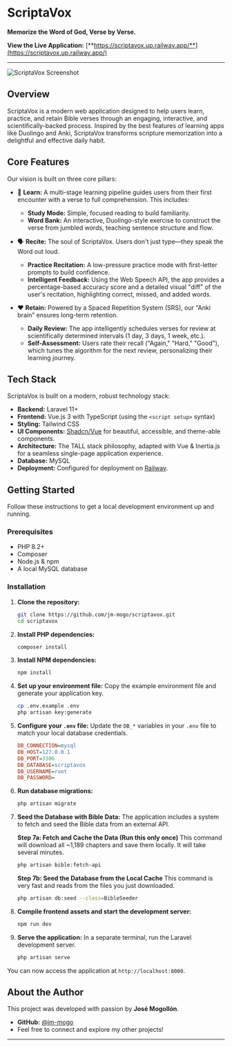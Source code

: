 # ScriptaVox

**Memorize the Word of God, Verse by Verse.**

**View the Live Application:** [**https://scriptavox.up.railway.app/**](https://scriptavox.up.railway.app/)

---

![ScriptaVox Screenshot](https://i.imgur.com/your-screenshot-url.png) <!-- IMPORTANT! Replace this URL with a screenshot of your application. -->

## Overview

ScriptaVox is a modern web application designed to help users learn, practice, and retain Bible verses through an engaging, interactive, and scientifically-backed process. Inspired by the best features of learning apps like Duolingo and Anki, ScriptaVox transforms scripture memorization into a delightful and effective daily habit.

## Core Features

Our vision is built on three core pillars:

- 🧠 **Learn:** A multi-stage learning pipeline guides users from their first encounter with a verse to full comprehension. This includes:

    - **Study Mode:** Simple, focused reading to build familiarity.
    - **Word Bank:** An interactive, Duolingo-style exercise to construct the verse from jumbled words, teaching sentence structure and flow.

- 🗣️ **Recite:** The soul of ScriptaVox. Users don't just type—they speak the Word out loud.

    - **Practice Recitation:** A low-pressure practice mode with first-letter prompts to build confidence.
    - **Intelligent Feedback:** Using the Web Speech API, the app provides a percentage-based accuracy score and a detailed visual "diff" of the user's recitation, highlighting correct, missed, and added words.

- ❤️ **Retain:** Powered by a Spaced Repetition System (SRS), our "Anki brain" ensures long-term retention.
    - **Daily Review:** The app intelligently schedules verses for review at scientifically determined intervals (1 day, 3 days, 1 week, etc.).
    - **Self-Assessment:** Users rate their recall ("Again," "Hard," "Good"), which tunes the algorithm for the next review, personalizing their learning journey.

## Tech Stack

ScriptaVox is built on a modern, robust technology stack:

- **Backend:** Laravel 11+
- **Frontend:** Vue.js 3 with TypeScript (using the `<script setup>` syntax)
- **Styling:** Tailwind CSS
- **UI Components:** [Shadcn/Vue](https://www.shadcn-vue.com/) for beautiful, accessible, and theme-able components.
- **Architecture:** The TALL stack philosophy, adapted with Vue & Inertia.js for a seamless single-page application experience.
- **Database:** MySQL
- **Deployment:** Configured for deployment on [Railway](https://railway.app/).

## Getting Started

Follow these instructions to get a local development environment up and running.

### Prerequisites

- PHP 8.2+
- Composer
- Node.js & npm
- A local MySQL database

### Installation

1.  **Clone the repository:**

    ```bash
    git clone https://github.com/jm-mogo/scriptavox.git
    cd scriptavox
    ```

2.  **Install PHP dependencies:**

    ```bash
    composer install
    ```

3.  **Install NPM dependencies:**

    ```bash
    npm install
    ```

4.  **Set up your environment file:**
    Copy the example environment file and generate your application key.

    ```bash
    cp .env.example .env
    php artisan key:generate
    ```

5.  **Configure your `.env` file:**
    Update the `DB_*` variables in your `.env` file to match your local database credentials.

    ```ini
    DB_CONNECTION=mysql
    DB_HOST=127.0.0.1
    DB_PORT=3306
    DB_DATABASE=scriptavox
    DB_USERNAME=root
    DB_PASSWORD=
    ```

6.  **Run database migrations:**

    ```bash
    php artisan migrate
    ```

7.  **Seed the Database with Bible Data:**
    The application includes a system to fetch and seed the Bible data from an external API.

    **Step 7a: Fetch and Cache the Data (Run this only once)**
    This command will download all ~1,189 chapters and save them locally. It will take several minutes.

    ```bash
    php artisan bible:fetch-api
    ```

    **Step 7b: Seed the Database from the Local Cache**
    This command is very fast and reads from the files you just downloaded.

    ```bash
    php artisan db:seed --class=BibleSeeder
    ```

8.  **Compile frontend assets and start the development server:**

    ```bash
    npm run dev
    ```

9.  **Serve the application:**
    In a separate terminal, run the Laravel development server.
    ```bash
    php artisan serve
    ```

You can now access the application at `http://localhost:8000`.

## About the Author

This project was developed with passion by **José Mogollón**.

- **GitHub:** [@jm-mogo](https://github.com/jm-mogo)
- Feel free to connect and explore my other projects!

---
